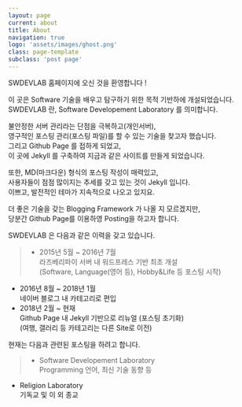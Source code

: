 ```yaml
---
layout: page
current: about
title: About
navigation: true
logo: 'assets/images/ghost.png'
class: page-template
subclass: 'post page'
---
```


SWDEVLAB 홈페이지에 오신 것을 환영합니다 !

이 곳은 Software 기술을 배우고 탐구하기 위한 목적 기반하에 개설되었습니다.  
SWDEVLAB 란, Software Developement Laboratory 를 의미합니다.

불안정한 서버 관리라는 단점을 극복하고(개인서버),  
영구적인 포스팅 관리(포스팅 파일)를 할 수 있는 기술을 찾고자 했습니다.  
그리고 Github Page 를 접하게 되었고,  
이 곳에 Jekyll 를 구축하여 지금과 같은 사이트를 만들게 되었습니다.

또한, MD(마크다운) 형식의 포스팅 작성이 매력있고,  
사용자들이 점점 많이지는 추세를 갖고 있는 것이 Jekyll 입니다.  
이쁘고, 발전적인 테마가 지속적으로 나오고 있지요.  

더 좋은 기술을 갖는 Blogging Framework 가 나올 지 모르겠지만,  
당분간 Github Page를 이용하영 Posting을 하고자 합니다.

SWDEVLAB 은 다음과 같은 이력을 갖고 있습니다.  
>* 2015년 5월 ~ 2016년 7월  
라즈베리파이 서버 내 워드프레스 기반 최초 개설  
(Software, Language(영어 등), Hobby&Life 등 포스팅 시작)  
* 2016년 8월 ~ 2018년 1월  
네이버 블로그 내 카테고리로 편입  
* 2018년 2월 ~ 현재  
Github Page 내 Jekyll 기반으로 리뉴얼 (포스팅 초기화)  
(여행, 갤러리 등 카테고리는 다른 Site로 이전)

현재는 다음과 관련된 포스팅을 하려고 합니다.  
>* Software Developement Laboratory  
Programming 언어, 최신 기술 동향 등  
* Religion Laboratory  
기독교 및 이 외 종교  

